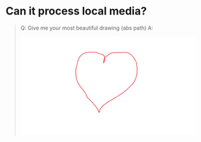 # Can it process local media?

> Q: Give me your most beautiful drawing (abs path)
> A: 
>
>![i am basically a artist at this point](./images/love.png)
>